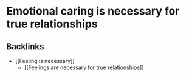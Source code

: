 # Emotional caring is necessary for true relationships
## Backlinks
* [[Feeling is necessary]]
	* [[Feelings are necessary for true relationships]]

<!-- #p1 -->

<!-- {BearID:75096D80-B154-47E0-A667-C83A8BEFF6F8-15261-000028D78DF12E56} -->
